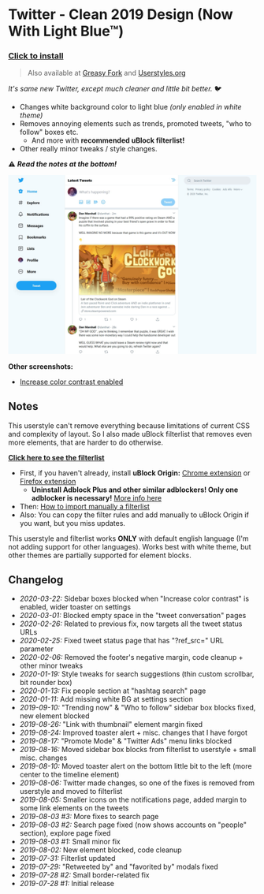 # Twitter - Clean 2019 Design (Now With Light Blue™)

### [Click to install](https://github.com/krisu5/userstyles/raw/master/Twitter%20-%20Clean%202019%20Design%20(Now%20With%20Light%20Blue)/twitter_2019_clean_design_now_with_light_blue.user.css)

> Also available at [Greasy Fork](https://greasyfork.org/en/scripts/394318-twitter-clean-2019-design-now-with-light-blue) and [Userstyles.org](https://userstyles.org/styles/173920/twitter-clean-2019-design-now-with-light-blue)

*It's same new Twitter, except much cleaner and little bit better.* 🐦

- Changes white background color to light blue *(only enabled in white theme)*
- Removes annoying elements such as trends, promoted tweets, "who to follow" boxes etc.
  - And more with **recommended uBlock filterlist!**
- Other really minor tweaks / style changes.

⚠ ***Read the notes at the bottom!***

![Userstyle screenshot](screenshots/1_screenshot.jpg)

**Other screenshots:**
- [Increase color contrast enabled](screenshots/2_increase_color_contrast_enabled.jpg)

## Notes

This userstyle can't remove everything because limitations of current CSS and complexity of layout.
So I also made uBlock filterlist that removes even more elements, that are harder to do otherwise.

**[Click here to see the filterlist](https://raw.githubusercontent.com/krisu5/userstyles/master/Twitter%20-%20Clean%202019%20Design%20(Now%20With%20Light%20Blue)/filterlist.txt)**

- First, if you haven't already, install **uBlock Origin:** [Chrome extension](https://chrome.google.com/webstore/detail/ublock-origin/cjpalhdlnbpafiamejdnhcphjbkeiagm) or [Firefox extension](https://addons.mozilla.org/en-US/firefox/addon/ublock-origin/)
  - **Uninstall Adblock Plus and other similar adblockers! Only one adblocker is necessary!** [More info here](https://twitter.com/gorhill/status/1195016403486683136)
- Then: [How to import manually a filterlist](https://github.com/gorhill/uBlock/wiki/Filter-lists-from-around-the-web)
- Also: You can copy the filter rules and add manually to uBlock Origin if you want, but you miss updates.

This userstyle and filterlist works **ONLY** with default english language (I'm not adding support for other languages). Works best with white theme, but other themes are partially supported for element blocks.

## Changelog

- *2020-03-22:* Sidebar boxes blocked when "Increase color contrast" is enabled, wider toaster on settings
- *2020-03-01:* Blocked empty space in the "tweet conversation" pages
- *2020-02-26:* Related to previous fix, now targets all the tweet status URLs
- *2020-02-25:* Fixed tweet status page that has "?ref_src=" URL parameter
- *2020-02-06:* Removed the footer's negative margin, code cleanup + other minor tweaks
- *2020-01-19:* Style tweaks for search suggestions (thin custom scrollbar, bit rounder box)
- *2020-01-13:* Fix people section at "hashtag search" page
- *2020-01-11:* Add missing white BG at settings section
- *2019-09-10:* "Trending now" & "Who to follow" sidebar box blocks fixed, new element blocked
- *2019-08-26:* "Link with thumbnail" element margin fixed
- *2019-08-24:* Improved toaster alert + misc. changes that I have forgot
- *2019-08-17:* "Promote Mode" & "Twitter Ads" menu links blocked
- *2019-08-16:* Moved sidebar box blocks from filterlist to userstyle + small misc. changes
- *2019-08-10:* Moved toaster alert on the bottom little bit to the left (more center to the timeline element)
- *2019-08-06:* Twitter made changes, so one of the fixes is removed from userstyle and moved to filterlist
- *2019-08-05:* Smaller icons on the notifications page, added margin to some link elements on the tweets
- *2019-08-03 #3:* More fixes to search page
- *2019-08-03 #2:* Search page fixed (now shows accounts on "people" section), explore page fixed
- *2019-08-03 #1:* Small minor fix
- *2019-08-02:* New element blocked, code cleanup
- *2019-07-31:* Filterlist updated
- *2019-07-29:* "Retweeted by" and "favorited by" modals fixed
- *2019-07-28 #2:* Small border-related fix
- *2019-07-28 #1:* Initial release